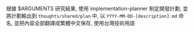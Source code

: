根據 $ARGUMENTS 研究結果, 使用 implementation-planner 制定開發計劃, 並將計劃輸出到 `thoughts/shared/plan` 中, 以 `YYYY-MM-DD-[description].md` 命名, 並把內容全部翻譯成繁體中文保存, 使用台灣技術用語